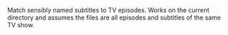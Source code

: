 Match sensibly named subtitles to TV episodes. Works on the current directory and assumes the files are all episodes and subtitles of the same TV show.
